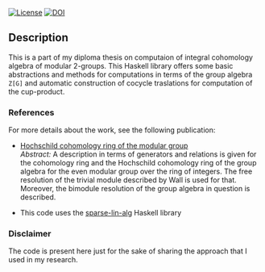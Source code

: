 [![License](https://img.shields.io/badge/license-LGPLv3-blue.svg)](https://www.tldrlegal.com/l/lgpl-3.0)
[![DOI](https://zenodo.org/badge/doi/10.5281/zenodo.34973.svg)](http://dx.doi.org/10.5281/zenodo.34973)

## Description

This is a part of my diploma thesis on computaion of integral cohomology algebra of modular 2-groups. This Haskell library offers some basic abstractions and methods for computations in terms of the group algebra `Z[G]` and automatic construction of cocycle traslations for computation of the cup-product.


### References

For more details about the work, see the following publication:

- [Hochschild cohomology ring of the modular group](http://dx.doi.org/10.1090/S1061-0022-2014-01328-3)  
  _Abstract:_ A description in terms of generators and relations is given for the cohomology ring and the Hochschild cohomology ring of the group algebra for the even modular group over the ring of integers. The free resolution of the trivial module described by Wall is used for that. Moreover, the bimodule resolution of the group algebra in question is described.

- This code uses the [sparse-lin-alg](https://github.com/laughedelic/sparse-lin-alg) Haskell library

### Disclaimer

The code is present here just for the sake of sharing the approach that I used in my research.
